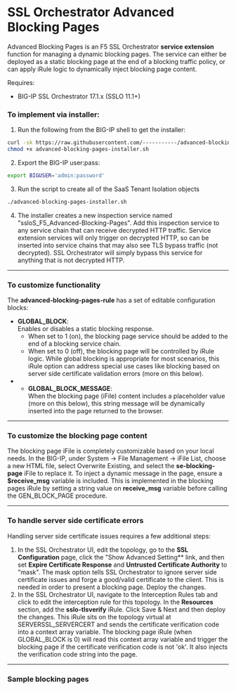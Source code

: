 # SSL Orchestrator Advanced Blocking Pages
Advanced Blocking Pages is an F5 SSL Orchestrator **service extension** function for managing a dynamic blocking pages. The service can either be deployed as a static blocking page at the end of a blocking traffic policy, or can apply iRule logic to dynamically inject blocking page content.

Requires:
* BIG-IP SSL Orchestrator 17.1.x (SSLO 11.1+)

### To implement via installer:
1. Run the following from the BIG-IP shell to get the installer:
  ```bash
  curl -sk https://raw.githubusercontent.com/-----------/advanced-blocking-pages/advanced-blocking-pages-installer.sh -o advanced-blocking-pages-installer.sh
  chmod +x advanced-blocking-pages-installer.sh
  ```

2. Export the BIG-IP user:pass:
  ```bash
  export BIGUSER='admin:password'
  ```

3. Run the script to create all of the SaaS Tenant Isolation objects
  ```bash
  ./advanced-blocking-pages-installer.sh
  ```

4. The installer creates a new inspection service named "ssloS_F5_Advanced-Blocking-Pages". Add this inspection service to any service chain that can receive decrypted HTTP traffic. Service extension services will only trigger on decrypted HTTP, so can be inserted into service chains that may also see TLS bypass traffic (not decrypted). SSL Orchestrator will simply bypass this service for anything that is not decrypted HTTP.

------
### To customize functionality
The **advanced-blocking-pages-rule** has a set of editable configuration blocks:
* **GLOBAL_BLOCK**: <br />Enables or disables a static blocking response.
  * When set to 1 (on), the blocking page service should be added to the end of a blocking service chain.
  * When set to 0 (off), the blocking page will be controlled by iRule logic. While global blocking is appropriate for most scenarios, this iRule option can address special use cases like blocking based on server side certificate validation errors (more on this below).
* * **GLOBAL_BLOCK_MESSAGE**: <br />When the blocking page (iFile) content includes a placeholder value (more on this below), this string message will be dynamically inserted into the page returned to the browser.
 
------
### To customize the blocking page content
The blocking page iFile is completely customizable based on your local needs. In the BIG-IP, under System -> File Management -> iFile List, choose a new HTML file, select Overwrite Existing, and select the **se-blocking-page** iFile to replace it. To inject a dynamic message in the page, ensure a **$receive_msg** variable is included. This is implemented in the blocking pages iRule by setting a string value on **receive_msg** variable before calling the GEN_BLOCK_PAGE procedure.

------
### To handle server side certificate errors
Handling server side certificate issues requires a few additional steps:
1. In the SSL Orchestrator UI, edit the topology, go to the **SSL Configuration** page, click the "Show Advanced Setting** link, and then set **Expire Certificate Response** and **Untrusted Certificate Authority** to "mask". The mask option tells SSL Orchestrator to ignore server side certificate issues and forge a good/valid certificate to the client. This is needed in order to present a blocking page. Deploy the changes.
2. In the SSL Orchestrator UI, navigate to the Interception Rules tab and click to edit the interception rule for this topology. In the **Resources** section, add the **sslo-tlsverify** iRule. Click Save & Next and then deploy the changes. This iRule sits on the topology virtual at SERVERSSL_SERVERCERT and sends the certificate verification code into a context array variable. The blocking page iRule (when GLOBAL_BLOCK is 0) will read this context array variable and trigger the blocking page if the certificate verification code is not 'ok'. It also injects the verification code string into the page.

------
### Sample blocking pages





